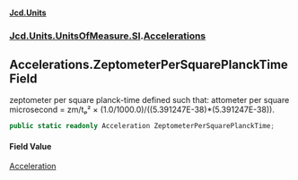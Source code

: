 #### [Jcd.Units](index.md 'index')
### [Jcd.Units.UnitsOfMeasure.SI](Jcd.Units.UnitsOfMeasure.SI.md 'Jcd.Units.UnitsOfMeasure.SI').[Accelerations](Accelerations.md 'Jcd.Units.UnitsOfMeasure.SI.Accelerations')

## Accelerations.ZeptometerPerSquarePlanckTime Field

zeptometer per square planck-time defined such that: attometer per square microsecond = zm/tₚ² × (1.0/1000.0)/((5.391247E-38)*(5.391247E-38)).

```csharp
public static readonly Acceleration ZeptometerPerSquarePlanckTime;
```

#### Field Value
[Acceleration](Acceleration.md 'Jcd.Units.UnitTypes.Acceleration')